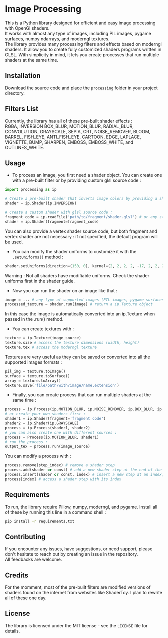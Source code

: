 # Image Processing

This is a Python library designed for efficient and easy image processing with OpenGl shaders.  
It works with almost any type of images, including PIL images, pygame surfaces, numpy ndarrays, and moderngl textures.  
The library provides many processing filters and effects based on moderngl shaders. It allow you to create fully customized shaders programs written in GLSL. With simplicity in mind, it lets you create processes that run multiple shaders at the same time.

## Installation

Download the source code and place the `processing` folder in your project directory.

## Filters List

Currently, the library has all of these pre-built shader effects :  
RGBA, INVERSION BOX_BLUR, MOTION_BLUR, RADIAL_BLUR, CONVOLUTION, GRAYSCALE, SEPIA, CRT, NOISE_REMOVER, BLOOM, BARREL, FISH_EYE, ANTI_FISH_EYE, CARTOON, EDGE, LAPLACE, VIGNETTE, BUMP, SHARPEN, EMBOSS, EMBOSS_WHITE, and OUTLINES_WHITE.

## Usage

- To process an image, you first need a shader object. You can create one with a pre-built filter or by providing custom glsl source code :
```python
import processing as ip

# Create a pre-built shader that inverts image colors by providing a shader type :
shader = ip.Shader(ip.INVERSION)

# Create a custom shader with glsl source code :
fragment_code = ip.readFile('path/to/fragment/shader.glsl') # or any string that contains glsl code
shader = ip.Shader(fragment=fragment_code)
```
You can also provide a vertex shader source code, but both fragment and vertex shader are not necessary : if not specified, the default program will be used.
- You can modify the shader uniforms to customize it with the `.setUniforms()` method :
```python
shader.setUniforms(direction=(150, 0), kernel=(2, 2, 2, 2, -17, 2, 2, 2, 2), etc...)
```
<bold>Warning</bold> : Not all shaders have modifiable uniforms. Check the shader uniforms first in the shader guide.
- Now you can run the shader on an image like that :
```python
image = ... # any type of supported images (PIL images, pygame surfaces, numpy ndarrays, moderngl textures)
processed_texture = shader.run(image) # return a ip.Texture object
```
In this case the image is automatically converted into an ip.Texture when passed in the .run() method.
- You can create textures with :
```python
texture = ip.Texture(image_source)
texture.size # access the texture dimensions (width, height)
texture.tex # access the moderngl texture
```
Textures are very useful as they can be saved or converted into all the supported images formats :
```python
pil_img = texture.toImage()
surface = texture.toSurface()
array = texture.toArray()
texture.save('file/path/with/image/name.extension')
```
- Finally, you can create process that can run multiple shaders at the same time :
```python
process = ip.Process(ip.MOTION_BLUR, ip.NOISE_REMOVER, ip.BOX_BLUR, ip.RGBA, etc...) # created with filters
# or create your own shaders first :
shader1 = ip.Shader(fragment='fragment code')
shader2 = ip.Shader(ip.GRAYSCALE)
process = ip.Process(shader1, shader2)
# you can also create one with different sources :
process = Process(ip.MOTION_BLUR, shader1)
# run the process :
output_tex = process.run(image_source)
```
You can modify a process with :
```python
process.remove(step_index) # remove a shader step
process.add(shader or const) # add a new shader step at the end of the process
process.insert(shader or const, index) # insert a new step at an index, like a list
process[index] # access a shader step with its index
```

## Requirements

To run, the library require Pillow, numpy, moderngl, and pygame. Install all of these by running this line in a command shell :
```bash
pip install -r requirements.txt
```

## Contributing

If you encounter any issues, have suggestions, or need support, please don't hesitate to reach out by creating an issue in the repository.  
All feedbacks are welcome.

## Credits

For the momment, most of the pre-built filters are modified versions of shaders found on the internet from websites like ShaderToy. I plan to rewrite all of these one day.

## License

The library is licensed under the MIT license - see the `LICENSE` file for details.